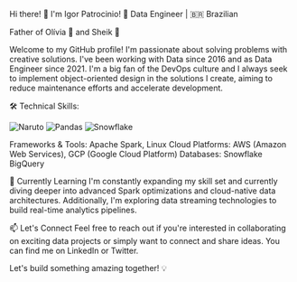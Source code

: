 Hi there! 👋 I'm Igor Patrocinio! 
🚀 Data Engineer | 🇧🇷 Brazilian

Father of Olívia 👧 and Sheik 🐶

Welcome to my GitHub profile! I'm passionate about solving problems with creative solutions.
I've been working with Data since 2016 and as Data Engineer since 2021. 
I'm a big fan of the DevOps culture and I always seek to implement object-oriented design in the solutions I create, aiming to reduce maintenance efforts and accelerate development.

🛠️ Technical Skills:

![Naruto](https://img.shields.io/badge/python-3670A0?style=for-the-badge&logo=python&logoColor=ffdd54) ![Pandas](https://img.shields.io/badge/pandas-%23150458.svg?style=for-the-badge&logo=pandas&logoColor=white) ![Snowflake](https://img.shields.io/badge/snowflake-29b5e8?style=for-the-badge&logo=snowflake&logoColor=ffffff)


Frameworks & Tools: Apache Spark, Linux
Cloud Platforms: AWS (Amazon Web Services), GCP (Google Cloud Platform)
Databases: Snowflake BigQuery

🌱 Currently Learning
I'm constantly expanding my skill set and currently diving deeper into advanced Spark optimizations and cloud-native data architectures. Additionally, I'm exploring data streaming technologies to build real-time analytics pipelines.

📫 Let's Connect
Feel free to reach out if you're interested in collaborating on exciting data projects or simply want to connect and share ideas. You can find me on LinkedIn or Twitter.

Let's build something amazing together! 💡
